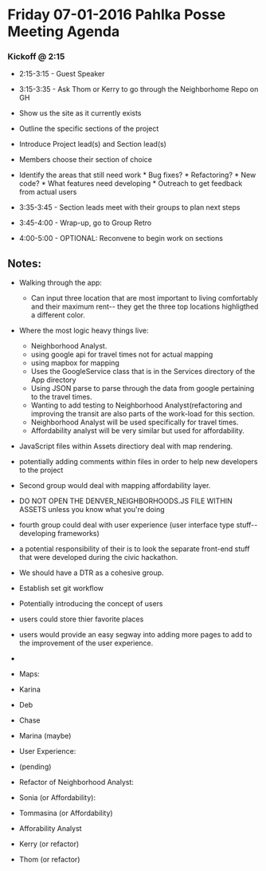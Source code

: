 # Friday 07-01-2016 Pahlka Posse Meeting Agenda

### Kickoff @ 2:15
 
 * 2:15-3:15 - Guest Speaker
 
 * 3:15-3:35 - Ask Thom or Kerry to go through the Neighborhome Repo on GH
  * Show us the site as it currently exists
  * Outline the specific sections of the project
  * Introduce Project lead(s) and Section lead(s)
  * Members choose their section of choice
  * Identify the areas that still need work
        * Bug fixes?
        * Refactoring?
        * New code?
          * What features need developing
        * Outreach to get feedback from actual users
        
 * 3:35-3:45 - Section leads meet with their groups to plan next steps 
 
 * 3:45-4:00 - Wrap-up, go to Group Retro
 
 * 4:00-5:00 - OPTIONAL: Reconvene to begin work on sections


## Notes: 
* Walking through the app: 
  * Can input three location that are most important to living comfortably and their maximum rent-- they get the three top locations highligthed a different color.
* Where the most logic heavy things live: 
  * Neighborhood Analyst.
   * using google api for travel times not for actual mapping
   * using mapbox for mapping 
   * Uses the GoogleService class that is in the Services directory of the App directory
   * Using JSON parse to parse through the data from google pertaining to the travel times. 
   * Wanting to add testing to Neighborhood Analyst(refactoring and improving the transit are also parts of the work-load for this section.
   * Neighborhood Analyst will be used specifically for travel times. 
   * Affordability analyst will be very similar but used for affordability.
* JavaScript files within Assets directiory deal with map rendering. 
 * potentially adding comments within files in order to help new developers to the project
 * Second group would deal with mapping affordability layer. 
 * DO NOT OPEN THE DENVER_NEIGHBORHOODS.JS FILE WITHIN ASSETS unless you know what you're doing 
* fourth group could deal with user experience (user interface type stuff-- developing frameworks)
 * a potential responsibility of their is to look the separate front-end stuff that were developed during the civic hackathon. 
 * We should have a DTR as a cohesive group.  
  * Establish set git workflow 
  * Potentially introducing the concept of users 
   * users could store thier favorite places
   * users would provide an easy segway into adding more pages to add to the improvement of the user experience.
   * 
   

* Maps: 
 * Karina 
 * Deb
 * Chase
 * Marina (maybe)
* User Experience: 
 * (pending)
* Refactor of Neighborhood Analyst: 
 * Sonia (or Affordability): 
 * Tommasina (or Affordability)
* Afforability Analyst 
 * Kerry (or refactor)
 * Thom (or refactor)
